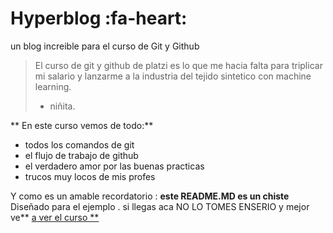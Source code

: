 # Hyperblog :fa-heart:
un blog increible para el curso de Git y Github
 > El curso de git y github de platzi  es lo que me hacia falta para triplicar mi salario y lanzarme a la industria del tejido sintetico con machine learning.
 >- niñita.
 
** En este curso vemos de todo:**
 * todos los comandos  de git
 * el flujo de trabajo de github
 * el verdadero amor por las buenas practicas
 * trucos muy locos de mis profes
 
Y como es un amable recordatorio : **este README.MD es un chiste** Diseñado para el ejemplo . si llegas aca NO LO TOMES ENSERIO  y mejor ve** [a ver el curso **](https://platzi.com/new-home "a ver el curso ")
 
 